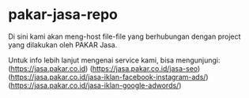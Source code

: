# pakar-jasa-repo

Di sini kami akan meng-host file-file yang berhubungan dengan project yang dilakukan oleh PAKAR Jasa.

Untuk info lebih lanjut mengenai service kami, bisa mengunjungi:
(https://jasa.pakar.co.id)
(https://jasa.pakar.co.id/jasa-seo)
(https://jasa.pakar.co.id/jasa-iklan-facebook-instagram-ads/)
(https://jasa.pakar.co.id/jasa-iklan-google-adwords/)
